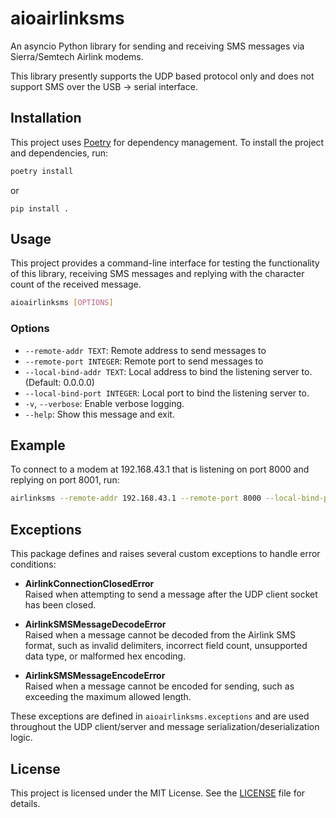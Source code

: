 # aioairlinksms

An asyncio Python library for sending and receiving SMS messages via Sierra/Semtech Airlink modems.

This library presently supports the UDP based protocol only and does not support SMS over the USB -> serial interface.

## Installation

This project uses [Poetry](https://python-poetry.org/) for dependency management. To install the project and dependencies, run:

```bash
poetry install
```
or 
```
pip install .
```

## Usage

This project provides a command-line interface for testing the functionality of this library, receiving SMS messages and replying with the character count of the received message.

```bash
aioairlinksms [OPTIONS]
```

### Options

- `--remote-addr TEXT`: Remote address to send messages to
- `--remote-port INTEGER`: Remote port to send messages to
- `--local-bind-addr TEXT`: Local address to bind the listening server to. (Default: 0.0.0.0)
- `--local-bind-port INTEGER`: Local port to bind the listening server to.
- `-v`, `--verbose`: Enable verbose logging.
- `--help`: Show this message and exit.

## Example

To connect to a modem at 192.168.43.1 that is listening on port 8000 and replying on port 8001, run:

```bash
airlinksms --remote-addr 192.168.43.1 --remote-port 8000 --local-bind-port 8001 --verbose
```

## Exceptions

This package defines and raises several custom exceptions to handle error conditions:

- **AirlinkConnectionClosedError**  
  Raised when attempting to send a message after the UDP client socket has been closed.

- **AirlinkSMSMessageDecodeError**  
  Raised when a message cannot be decoded from the Airlink SMS format, such as invalid delimiters, incorrect field count, unsupported data type, or malformed hex encoding.

- **AirlinkSMSMessageEncodeError**  
  Raised when a message cannot be encoded for sending, such as exceeding the maximum allowed length.

These exceptions are defined in `aioairlinksms.exceptions` and are used throughout the UDP client/server and message serialization/deserialization logic.

## License

This project is licensed under the MIT License. See the [LICENSE](LICENSE) file for details.
